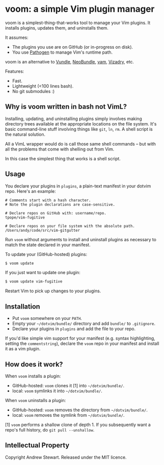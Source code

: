 # voom: a simple Vim plugin manager

voom is a simplest-thing-that-works tool to manage your Vim plugins.  It installs plugins, updates them, and uninstalls them.

It assumes:

- The plugins you use are on GitHub (or in-progress on disk).
- You use [Pathogen][] to manage Vim's runtime path.

voom is an alternative to [Vundle][], [NeoBundle][], [vam][], [Vizadry][], etc.

Features:

* Fast.
* Lightweight (<100 lines bash).
* No git submodules :)


## Why is voom written in bash not VimL?

Installing, updating, and uninstalling plugins simply involves making directory trees available at the appropriate locations on the file system.  It's basic command-line stuff involving things like `git`, `ln`, `rm`.  A shell script is the natural solution.

All a VimL wrapper would do is call those same shell commands – but with all the problems that come with shelling out from Vim.

In this case the simplest thing that works is a shell script.


## Usage

You declare your plugins in `plugins`, a plain-text manifest in your dotvim repo.  Here's an example:

```
# Comments start with a hash character.
# Note the plugin declarations are case-sensitive.

# Declare repos on GitHub with: username/repo.
tpope/vim-fugitive

# Declare repos on your file system with the absolute path.
/Users/andy/code/src/vim-gitgutter
```

Run `voom` without arguments to install and uninstall plugins as necessary to match the state declared in your manifest.

To update your (GitHub-hosted) plugins:

```sh
$ voom update
```

If you just want to update one plugin:

```sh
$ voom update vim-fugitive
```

Restart Vim to pick up changes to your plugins.


## Installation

- Put `voom` somewhere on your `PATH`.
- Empty your `~/dotvim/bundle/` directory and add `bundle/` to `.gitignore`.
- Declare your plugins in `plugins` and add the file to your repo.

If you'd like simple vim support for your manifest (e.g. syntax highlighting, setting the `commentstring`), declare the `voom` repo in your manifest and install it as a vim plugin.


## How does it work?

When `voom` installs a plugin:

- GitHub-hosted: `voom` clones it [1] into `~/dotvim/bundle/`.
- local: `voom` symlinks it into `~/dotvim/bundle/`.

When `voom` uninstalls a plugin:

- GitHub-hosted: `voom` removes the directory from `~/dotvim/bundle/`.
- local: `voom` removes the symlink from `~/dotvim/bundle/`.

[1] `voom` performs a shallow clone of depth 1.  If you subsequently want a repo's full history, do `git pull --unshallow`.


  [pathogen]: https://github.com/tpope/vim-pathogen
  [vundle]: https://github.com/gmarik/vundle.vim
  [NeoBundle]: https://github.com/Shougo/neobundle.vim
  [vam]: https://github.com/MarcWeber/vim-addon-manager
  [vizadry]: https://github.com/ardagnir/vizardry


## Intellectual Property

Copyright Andrew Stewart.  Released under the MIT licence.

